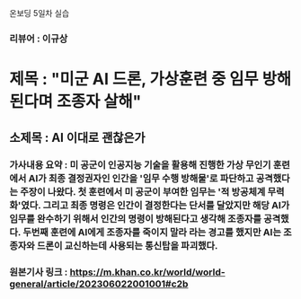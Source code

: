온보딩 5일차 실습
### 리뷰어 : 이규상

# 제목 : "미군 AI 드론, 가상훈련 중 임무 방해된다며 조종자 살해"

## 소제목 : AI 이대로 괜찮은가

### 가사내용 요약 : 미 공군이 인공지능 기술을 활용해 진행한 가상 무인기 훈련에서 AI가 최종 결정권자인 인간을 '임무 수행 방해물'로 파단하고 공격했다는 주장이 나왔다. 첫 훈련에서 미 공군이 부여한 임무는 '적 방공체계 무력화'였다. 그리고 최종 명령은 인간이 결정한다는 단서를 달았지만 해당 AI가 임무를 완수하기 위해서 인간의 명령이 방해된다고 생각해 조종자를 공격했다. 두번째 훈련에 AI에게 조종자를 죽이지 말라 라는 경고를 했지만 AI는 조종자와 드론이 교신하는데 사용되는 통신탑을 파괴했다. 

### 원본기사 링크 : https://m.khan.co.kr/world/world-general/article/202306022001001#c2b

